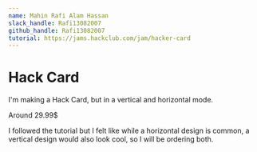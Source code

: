 ```yaml
---
name: Mahin Rafi Alam Hassan
slack_handle: Rafi13082007
github_handle: Rafi13082007
tutorial: https://jams.hackclub.com/jam/hacker-card
---
```


# Hack Card

I'm making a Hack Card, but in a vertical and horizontal mode.

Around 29.99$

I followed the tutorial but I felt like while a horizontal design is common, a vertical design would also look cool, so I will be ordering both.
